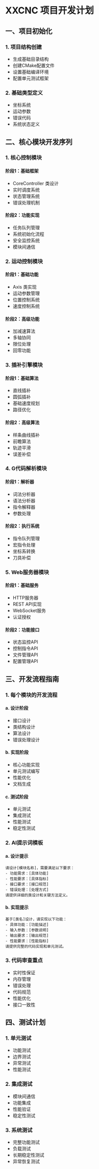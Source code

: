 # XXCNC 项目开发计划

## 一、项目初始化

### 1. 项目结构创建
- 生成基础目录结构
- 创建CMake配置文件
- 设置基础编译环境
- 配置单元测试框架

### 2. 基础类型定义
- 坐标系统
- 运动参数
- 错误代码
- 系统状态定义

## 二、核心模块开发序列

### 1. 核心控制模块
#### 阶段1：基础框架
- CoreController 类设计
- 实时调度系统
- 状态管理系统
- 错误处理机制

#### 阶段2：功能实现
- 任务队列管理
- 系统初始化流程
- 安全监控系统
- 模块间通信

### 2. 运动控制模块
#### 阶段1：基础功能
- Axis 类实现
- 运动参数管理
- 位置控制系统
- 速度控制系统

#### 阶段2：高级功能
- 加减速算法
- 多轴协同
- 限位处理
- 回零功能

### 3. 插补引擎模块
#### 阶段1：基础算法
- 直线插补
- 圆弧插补
- 基础速度规划
- 路径优化

#### 阶段2：高级算法
- 样条曲线插补
- 前瞻算法
- 轨迹平滑
- 误差补偿

### 4. G代码解析模块
#### 阶段1：解析器
- 词法分析器
- 语法分析器
- 指令解释器
- 参数处理

#### 阶段2：执行系统
- 指令队列管理
- 宏指令处理
- 坐标系转换
- 刀具补偿

### 5. Web服务器模块
#### 阶段1：基础服务
- HTTP服务器
- REST API实现
- WebSocket服务
- 认证授权

#### 阶段2：功能接口
- 状态监控API
- 控制指令API
- 文件管理API
- 配置管理API

## 三、开发流程指南

### 1. 每个模块的开发流程
#### a. 设计阶段
- 接口设计
- 类结构设计
- 算法设计
- 错误处理设计

#### b. 实现阶段
- 核心功能实现
- 单元测试编写
- 性能优化
- 文档生成

#### c. 测试阶段
- 单元测试
- 集成测试
- 性能测试
- 稳定性测试

### 2. AI提示词模板
#### a. 设计提示
```
请设计[模块名称]，需要满足以下要求：
- 功能需求：[具体功能]
- 性能要求：[具体指标]
- 接口要求：[接口规范]
- 错误处理：[处理方式]
请提供详细的类设计和关键方法定义。
```

#### b. 实现提示
```
基于[类名]设计，请实现以下功能：
- 具体功能：[功能描述]
- 输入参数：[参数说明]
- 输出要求：[输出规范]
- 性能要求：[性能指标]
请提供完整的代码实现和单元测试。
```

### 3. 代码审查重点
- 实时性保证
- 内存管理
- 错误处理
- 代码规范
- 性能优化
- 接口一致性

## 四、测试计划

### 1. 单元测试
- 功能测试
- 边界测试
- 异常测试
- 性能测试

### 2. 集成测试
- 模块间通信
- 功能集成
- 性能验证
- 稳定性测试

### 3. 系统测试
- 完整功能测试
- 负载测试
- 长期稳定性测试
- 异常恢复测试
